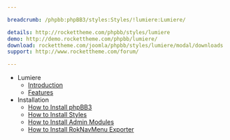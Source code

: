 ```yaml
---

breadcrumb: /phpbb:phpBB3/styles:Styles/!lumiere:Lumiere/

details: http://rockettheme.com/phpbb/styles/lumiere
demo: http://demo.rockettheme.com/phpbb/lumiere/
download: rockettheme.com/joomla/phpbb/styles/lumiere/modal/downloads
support: http://www.rockettheme.com/forum/

---
```


* Lumiere
	* [Introduction](INDEX.md#introduction)
	* [Features](INDEX.md#features)
* Installation
	* [How to Install phpBB3](../../start/install.md)
	* [How to Install Styles](../../start/styles.md)
	* [How to Install Admin Modules](../../start/styles.md#installing-administrative-modules)
	* [How to Install RokNavMenu Exporter](../../modules/roknavmenu.md)